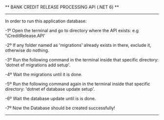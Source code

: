 ** BANK CREDIT RELEASE PROCESSING API (.NET 6) ** 

-------------------------------------------------------------------------------------------------------


In order to run this application database:

-1º Open the terminal and go to directory where the API exists: e.g '\CreditRelease.API\'

-2º If any folder named as 'migrations' already exists in there, exclude it, otherwise do nothing.

-3º Run the following command in the terminal inside that specific directory: 'dotnet ef migrations add setup'.

-4º Wait the migrations until it is done.

-5º Run the following command again in the terminal inside that specific directory: 'dotnet ef database update setup'.

-6º Wait the database update until is is done.

-7º Now the Database should be created successfully!


-------------------------------------------------------------------------------------------------------

